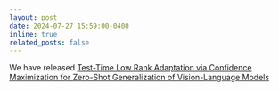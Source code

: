 ```yaml
---
layout: post
date: 2024-07-27 15:59:00-0400
inline: true
related_posts: false
---
```


We have released [Test-Time Low Rank Adaptation via Confidence Maximization for Zero-Shot Generalization of Vision-Language Models]([https://muhammad-huzaifaa.github.io/ObjectCompose/](https://arxiv.org/pdf/2407.15913))
